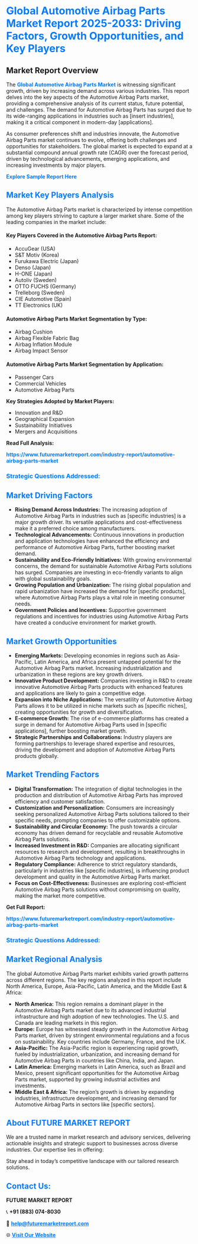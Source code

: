 <h1 style="color: #007BFF;">Global Automotive Airbag Parts Market Report 2025-2033: Driving Factors, Growth Opportunities, and Key Players</h1>

<section id="overview">
<h2>Market Report Overview</h2>
<p>The <a href="https://www.futuremarketreport.com/industry-report/automotive-airbag-parts-market" style="color: #007BFF; text-decoration: none;"><strong>Global Automotive Airbag Parts Market</strong></a> is witnessing significant growth, driven by increasing demand across various industries. This report delves into the key aspects of the Automotive Airbag Parts market, providing a comprehensive analysis of its current status, future potential, and challenges. The demand for Automotive Airbag Parts has surged due to its wide-ranging applications in industries such as [insert industries], making it a critical component in modern-day [applications].</p>
<p>As consumer preferences shift and industries innovate, the Automotive Airbag Parts market continues to evolve, offering both challenges and opportunities for stakeholders. The global market is expected to expand at a substantial compound annual growth rate (CAGR) over the forecast period, driven by technological advancements, emerging applications, and increasing investments by major players.</p>
</section>

<section id="overview">
<p><a href="https://www.futuremarketreport.com/request-sample/reportId=125965" style="color: #007BFF; text-decoration: none;"><strong>Explore Sample Report Here</strong></a></p>
</section>

<section id="key-players">
<h2 style="color: #007BFF;">Market Key Players Analysis</h2>
<p>The Automotive Airbag Parts market is characterized by intense competition among key players striving to capture a larger market share. Some of the leading companies in the market include:</p>
<h4>Key Players Covered in the Automotive Airbag Parts Report:</h4>
<ul><li>AccuGear (USA)</li><li>S&amp;T Motiv (Korea)</li><li>Furukawa Electric (Japan)</li><li>Denso (Japan)</li><li>H-ONE (Japan)</li><li>Autoliv (Sweden)</li><li>OTTO FUCHS (Germany)</li><li>Trelleborg (Sweden)</li><li>CIE Automotive (Spain)</li><li>TT Electronics (UK)</li></ul>
<h4>Automotive Airbag Parts Market Segmentation by Type:</h4>
<ul><li>Airbag Cushion</li><li>Airbag Flexible Fabric Bag</li><li>Airbag Inflation Module</li><li>Airbag Impact Sensor</li></ul>

<h4>Automotive Airbag Parts Market Segmentation by Application:</h4>
<ul><li>Passenger Cars</li><li>Commercial Vehicles</li><li>Automotive Airbag Parts</li></ul>
<p><strong>Key Strategies Adopted by Market Players:</strong></p>
<ul>
<li>Innovation and R&D</li>
<li>Geographical Expansion</li>
<li>Sustainability Initiatives</li>
<li>Mergers and Acquisitions</li>
</ul>
</section>

<section>
<p><strong>Read Full Analysis: </strong></p><a href="https://www.futuremarketreport.com/industry-report/automotive-airbag-parts-market" style="color: #007BFF; text-decoration: none;"><strong>https://www.futuremarketreport.com/industry-report/automotive-airbag-parts-market</strong></a>
<h3 style="color: #007BFF;">Strategic Questions Addressed:</h3>
</section>

<section id="driving-factors">
<h2 style="color: #007BFF;">Market Driving Factors</h2>
<ul>
<li><strong>Rising Demand Across Industries:</strong> The increasing adoption of Automotive Airbag Parts in industries such as [specific industries] is a major growth driver. Its versatile applications and cost-effectiveness make it a preferred choice among manufacturers.</li>
<li><strong>Technological Advancements:</strong> Continuous innovations in production and application technologies have enhanced the efficiency and performance of Automotive Airbag Parts, further boosting market demand.</li>
<li><strong>Sustainability and Eco-Friendly Initiatives:</strong> With growing environmental concerns, the demand for sustainable Automotive Airbag Parts solutions has surged. Companies are investing in eco-friendly variants to align with global sustainability goals.</li>
<li><strong>Growing Population and Urbanization:</strong> The rising global population and rapid urbanization have increased the demand for [specific products], where Automotive Airbag Parts plays a vital role in meeting consumer needs.</li>
<li><strong>Government Policies and Incentives:</strong> Supportive government regulations and incentives for industries using Automotive Airbag Parts have created a conducive environment for market growth.</li>
</ul>
</section>

<section id="growth-opportunities">
<h2 style="color: #007BFF;">Market Growth Opportunities</h2>
<ul>
<li><strong>Emerging Markets:</strong> Developing economies in regions such as Asia-Pacific, Latin America, and Africa present untapped potential for the Automotive Airbag Parts market. Increasing industrialization and urbanization in these regions are key growth drivers.</li>
<li><strong>Innovative Product Development:</strong> Companies investing in R&D to create innovative Automotive Airbag Parts products with enhanced features and applications are likely to gain a competitive edge.</li>
<li><strong>Expansion into Niche Applications:</strong> The versatility of Automotive Airbag Parts allows it to be utilized in niche markets such as [specific niches], creating opportunities for growth and diversification.</li>
<li><strong>E-commerce Growth:</strong> The rise of e-commerce platforms has created a surge in demand for Automotive Airbag Parts used in [specific applications], further boosting market growth.</li>
<li><strong>Strategic Partnerships and Collaborations:</strong> Industry players are forming partnerships to leverage shared expertise and resources, driving the development and adoption of Automotive Airbag Parts products globally.</li>
</ul>
</section>

<section id="trending-factors">
<h2 style="color: #007BFF;">Market Trending Factors</h2>
<ul>
<li><strong>Digital Transformation:</strong> The integration of digital technologies in the production and distribution of Automotive Airbag Parts has improved efficiency and customer satisfaction.</li>
<li><strong>Customization and Personalization:</strong> Consumers are increasingly seeking personalized Automotive Airbag Parts solutions tailored to their specific needs, prompting companies to offer customizable options.</li>
<li><strong>Sustainability and Circular Economy:</strong> The push towards a circular economy has driven demand for recyclable and reusable Automotive Airbag Parts solutions.</li>
<li><strong>Increased Investment in R&D:</strong> Companies are allocating significant resources to research and development, resulting in breakthroughs in Automotive Airbag Parts technology and applications.</li>
<li><strong>Regulatory Compliance:</strong> Adherence to strict regulatory standards, particularly in industries like [specific industries], is influencing product development and quality in the Automotive Airbag Parts market.</li>
<li><strong>Focus on Cost-Effectiveness:</strong> Businesses are exploring cost-efficient Automotive Airbag Parts solutions without compromising on quality, making the market more competitive.</li>
</ul>
</section>

<section>
<p><strong>Get Full Report: </strong></p><a href="https://www.futuremarketreport.com/industry-report/automotive-airbag-parts-market" style="color: #007BFF; text-decoration: none;"><strong>https://www.futuremarketreport.com/industry-report/automotive-airbag-parts-market</strong></a>
<h3 style="color: #007BFF;">Strategic Questions Addressed:</h3>
</section>


<section id="regional-analysis">
<h2 style="color: #007BFF;">Market Regional Analysis</h2>
<p>The global Automotive Airbag Parts market exhibits varied growth patterns across different regions. The key regions analyzed in this report include North America, Europe, Asia-Pacific, Latin America, and the Middle East & Africa:</p>
<ul>
<li><strong>North America:</strong> This region remains a dominant player in the Automotive Airbag Parts market due to its advanced industrial infrastructure and high adoption of new technologies. The U.S. and Canada are leading markets in this region.</li>
<li><strong>Europe:</strong> Europe has witnessed steady growth in the Automotive Airbag Parts market, driven by stringent environmental regulations and a focus on sustainability. Key countries include Germany, France, and the U.K.</li>
<li><strong>Asia-Pacific:</strong> The Asia-Pacific region is experiencing rapid growth, fueled by industrialization, urbanization, and increasing demand for Automotive Airbag Parts in countries like China, India, and Japan.</li>
<li><strong>Latin America:</strong> Emerging markets in Latin America, such as Brazil and Mexico, present significant opportunities for the Automotive Airbag Parts market, supported by growing industrial activities and investments.</li>
<li><strong>Middle East & Africa:</strong> The region’s growth is driven by expanding industries, infrastructure development, and increasing demand for Automotive Airbag Parts in sectors like [specific sectors].</li>
</ul>
</section>

<footer>
<h2 style="color: #007BFF;">About FUTURE MARKET REPORT</h2>
<p>We are a trusted name in market research and advisory services, delivering actionable insights and strategic support to businesses across diverse industries. Our expertise lies in offering:</p>

<p>Stay ahead in today’s competitive landscape with our tailored research solutions.</p>

<h2 style="color: #007BFF;">Contact Us:</h2>
<p><strong>FUTURE MARKET REPORT</strong></p>
<p>📞 <strong>+91 (883) 074-8030</strong></p>
<p>📧 <strong><a href="mailto:help@futuremarketreport.com" style="color: #007BFF;">help@futuremarketreport.com</a></strong></p>
<p>🌐 <strong><a href="https://www.futuremarketreport.com/" style="color: #007BFF;">Visit Our Website</a></strong></p>
</footer>